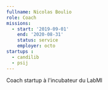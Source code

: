 ```yaml
---
fullname: Nicolas Boulio
role: Coach
missions:
  - start: '2019-09-01'
    end: '2020-08-31'
    status: service
    employer: octo
startups :
  - candilib
  - psij
---
```


Coach startup à l'incubateur du LabMI
